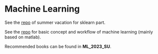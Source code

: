 # Machine Learning

See the [repo](https://github.com/zzjc1234/ML_2023_SU) of summer vacation for sklearn part.

See the [repo](https://github.com/zzjc1234/MCM_Preparation) for basic concept and workflow of machine learning (mainly based on matlab).

Recommended books can be found in **ML_2023_SU**.
